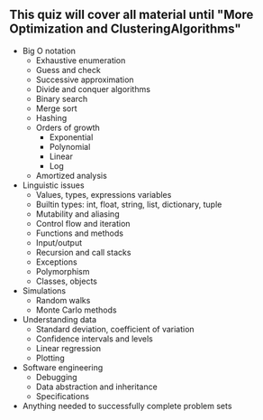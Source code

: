 
## This quiz will cover all material until "More Optimization and ClusteringAlgorithms"

* Big O notation
    * Exhaustive enumeration
    * Guess and check
    * Successive approximation
    * Divide and conquer algorithms
    * Binary search
    * Merge sort
    * Hashing
    * Orders of growth
        * Exponential 
        * Polynomial 
        * Linear 
        * Log 
    * Amortized analysis
* Linguistic issues
    * Values, types, expressions variables
    * Builtin types: int, float, string, list, dictionary, tuple
    * Mutability and aliasing
    * Control flow and iteration
    * Functions and methods
    * Input/output
    * Recursion and call stacks
    * Exceptions
    * Polymorphism
    * Classes, objects
* Simulations
    * Random walks
    * Monte Carlo methods
* Understanding data
    * Standard deviation, coefficient of variation
    * Confidence intervals and levels
    * Linear regression
    * Plotting
* Software engineering
    * Debugging
    * Data abstraction and inheritance
    * Specifications
* Anything needed to successfully complete problem sets


